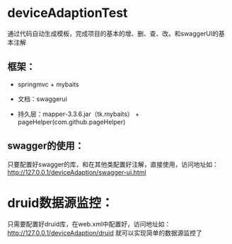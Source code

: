 # deviceAdaptionTest
通过代码自动生成模板，完成项目的基本的增、删、查、改。和swaggerUI的基本注解
## 框架：
* springmvc + mybaits  

* 文档：swaggerui

* 持久层：mapper-3.3.6.jar（tk.mybaits） + pageHelper(com.github.pageHelper)


## swagger的使用：
只要配置好swagger的库，和在其他类配置好注解，直接使用，访问地址如：http://127.0.0.1/deviceAdaption/swagger-ui.html


#  druid数据源监控：
只需要配置好druid库，在web.xml中配置好，访问地址如：http://127.0.0.1/deviceAdaption/druid 就可以实现简单的数据源监控了


